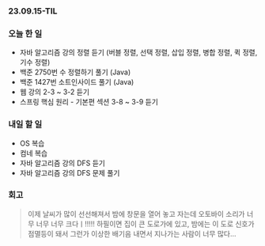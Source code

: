 ### 23.09.15-TIL
### 오늘 한 일
- 자바 알고리즘 강의 정렬 듣기 (버블 정렬, 선택 정렬, 삽입 정렬, 병합 정렬, 퀵 정렬, 기수 정렬)
- 백준 2750번 수 정렬하기 풀기 (Java)
- 백준 1427번 소트인사이드 풀기 (Java)
- 웹 강의 2-3 ~ 3-2 듣기
- 스프링 핵심 원리 - 기본편 섹션 3-8 ~ 3-9 듣기

### 내일 할 일
- OS 복습
- 컴네 복습
- 자바 알고리즘 강의 DFS 듣기
- 자바 알고리즘 강의 DFS 문제 풀기

### 회고
> 이제 날씨가 많이 선선해져서 밤에 창문을 열어 놓고 자는데 오토바이 소리가 너무 너무 너무 크다ㅣ!!!!!
> 하필이면 집이 큰 도로가에 있고, 밤에는 이 도로 신호가 점멸등이 돼서 그런가 이상한 배기음 내면서 지나가는 사람이 너무 많다...
